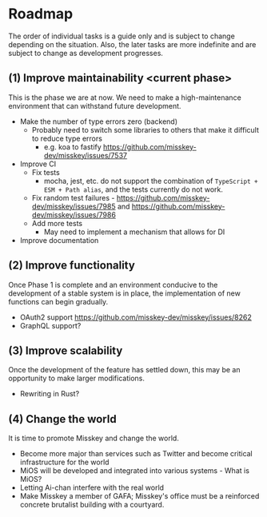 # Roadmap
The order of individual tasks is a guide only and is subject to change depending on the situation.
Also, the later tasks are more indefinite and are subject to change as development progresses.

## (1) Improve maintainability \<current phase\>
This is the phase we are at now. We need to make a high-maintenance environment that can withstand future development.

- Make the number of type errors zero (backend)
  - Probably need to switch some libraries to others that make it difficult to reduce type errors
    - e.g. koa to fastify https://github.com/misskey-dev/misskey/issues/7537
- Improve CI
  - Fix tests
    - mocha, jest, etc. do not support the combination of `TypeScript + ESM + Path alias`, and the tests currently do not work.
  - Fix random test failures - https://github.com/misskey-dev/misskey/issues/7985 and https://github.com/misskey-dev/misskey/issues/7986
  - Add more tests
    - May need to implement a mechanism that allows for DI
- Improve documentation

## (2) Improve functionality
Once Phase 1 is complete and an environment conducive to the development of a stable system is in place, the implementation of new functions can begin gradually.

- OAuth2 support https://github.com/misskey-dev/misskey/issues/8262
- GraphQL support?

## (3) Improve scalability
Once the development of the feature has settled down, this may be an opportunity to make larger modifications.

- Rewriting in Rust?

## (4) Change the world
It is time to promote Misskey and change the world.

- Become more major than services such as Twitter and become critical infrastructure for the world
- MiOS will be developed and integrated into various systems - What is MiOS?
- Letting Ai-chan interfere with the real world
- Make Misskey a member of GAFA; Misskey's office must be a reinforced concrete brutalist building with a courtyard.
